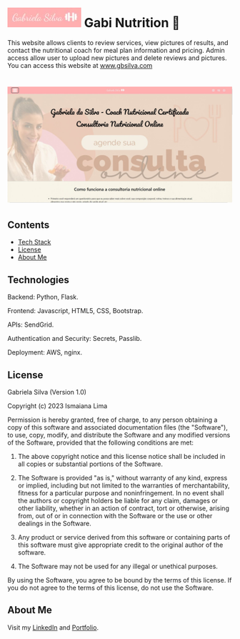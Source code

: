 # ![alt text](https://github.com/Ismaiana/Gabi-nutrition/blob/main/static/img/brand.JPG "brand") Gabi Nutrition 🥗

This website allows clients to review services, view pictures of results, and contact the nutritional coach for meal plan information and pricing. Admin access allow user to upload new pictures and delete reviews and pictures. You can access this website at www.gbsilva.com


# ![alt text](https://github.com/Ismaiana/Gabi-nutrition/blob/main/static/img/website.JPG "website")


## Contents
* [Tech Stack](#technologies)
* [License](#license)
* [About Me](#aboutme)



## <a name="technologies"></a>Technologies


Backend: Python, Flask.

Frontend: Javascript, HTML5, CSS, Bootstrap.

APIs: SendGrid.

Authentication and Security: Secrets, Passlib.

Deployment: AWS, nginx.






## <a name="license"></a>License

Gabriela Silva (Version 1.0)

Copyright (c) 2023 Ismaiana Lima

Permission is hereby granted, free of charge, to any person obtaining a copy of this software and associated documentation files (the "Software"), to use, copy, modify, and distribute the Software and any modified versions of the Software, provided that the following conditions are met:

1. The above copyright notice and this license notice shall be included in all copies or substantial portions of the Software.

2. The Software is provided "as is," without warranty of any kind, express or implied, including but not limited to the warranties of merchantability, fitness for a particular purpose and noninfringement. In no event shall the authors or copyright holders be liable for any claim, damages or other liability, whether in an action of contract, tort or otherwise, arising from, out of or in connection with the Software or the use or other dealings in the Software.

3. Any product or service derived from this software or containing parts of this software must give appropriate credit to the original author of the software.

4. The Software may not be used for any illegal or unethical purposes.

By using the Software, you agree to be bound by the terms of this license. If you do not agree to the terms of this license, do not use the Software.


## <a name="aboutme"></a>About Me


Visit my [LinkedIn](http://www.linkedin.com/in/ismaiana-lima) and [Portfolio](http://www.ismaiana.com).





